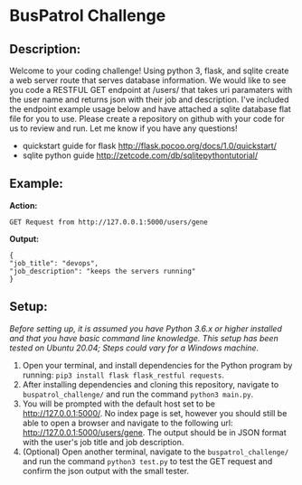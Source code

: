 # BusPatrol Challenge

## Description:
Welcome to your coding challenge! Using python 3, flask, and sqlite create a web server route that serves database information. We would like to see you code a RESTFUL GET endpoint at /users/<name> that takes uri paramaters with the user name and returns json with their job and description. I've included the endpoint example usage below and have attached a sqlite database flat file for you to use. Please create a repository on github with your code for us to review and run. Let me know if you have any questions!

* quickstart guide for flask http://flask.pocoo.org/docs/1.0/quickstart/
* sqlite python guide http://zetcode.com/db/sqlitepythontutorial/

## Example:

**Action:**
```
GET Request from http://127.0.0.1:5000/users/gene
```

**Output:**
```
{
"job_title": "devops",
"job_description": "keeps the servers running"
}
```

## Setup:
*Before setting up, it is assumed you have Python 3.6.x or higher installed and that you have basic command line knowledge. This setup has been tested on Ubuntu 20.04; Steps could vary for a Windows machine.*

1. Open your terminal, and install dependencies for the Python program by running: `pip3 install flask flask_restful requests`.
2. After installing dependencies and cloning this repository, navigate to `buspatrol_challenge/` and run the command `python3 main.py`.
3. You will be prompted with the default host set to be http://127.0.0.1:5000/. No index page is set, however you should still be able to open a browser and navigate to the following url: http://127.0.0.1:5000/users/gene. The output should be in JSON format with the user's job title and job description.
4. (Optional) Open another terminal, navigate to the `buspatrol_challenge/` and run the command `python3 test.py` to test the GET request and confirm the json output with the small tester.

